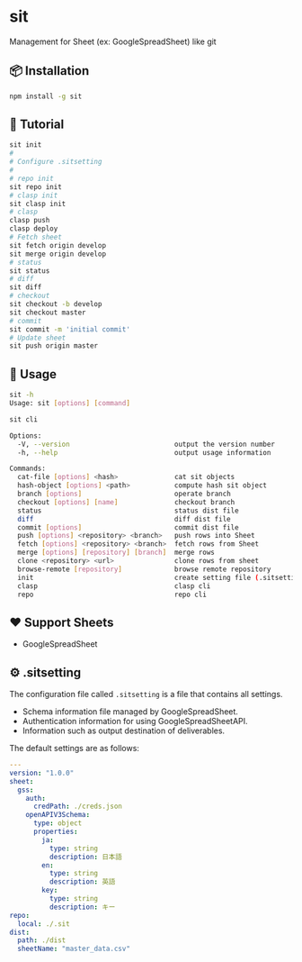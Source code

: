 # sit

Management for Sheet (ex: GoogleSpreadSheet) like git

## 📦 Installation

```bash
npm install -g sit
```

## 🚀 Tutorial

```bash
sit init
#
# Configure .sitsetting
#
# repo init
sit repo init
# clasp init
sit clasp init
# clasp
clasp push
clasp deploy
# Fetch sheet
sit fetch origin develop
sit merge origin develop
# status
sit status
# diff
sit diff
# checkout
sit checkout -b develop
sit checkout master
# commit
sit commit -m 'initial commit'
# Update sheet
sit push origin master
```

## 📖 Usage

```bash
sit -h
Usage: sit [options] [command]

sit cli

Options:
  -V, --version                          output the version number
  -h, --help                             output usage information

Commands:
  cat-file [options] <hash>              cat sit objects
  hash-object [options] <path>           compute hash sit object
  branch [options]                       operate branch
  checkout [options] [name]              checkout branch
  status                                 status dist file
  diff                                   diff dist file
  commit [options]                       commit dist file
  push [options] <repository> <branch>   push rows into Sheet
  fetch [options] <repository> <branch>  fetch rows from Sheet
  merge [options] [repository] [branch]  merge rows
  clone <repository> <url>               clone rows from sheet
  browse-remote [repository]             browse remote repository
  init                                   create setting file (.sitsetting)
  clasp                                  clasp cli
  repo                                   repo cli
```

## ❤️ Support Sheets

- GoogleSpreadSheet

## ⚙ .sitsetting

The configuration file called `.sitsetting` is a file that contains all settings.

- Schema information file managed by GoogleSpreadSheet.
- Authentication information for using GoogleSpreadSheetAPI.
- Information such as output destination of deliverables.


The default settings are as follows:

```yaml
---
version: "1.0.0"
sheet:
  gss:
    auth:
      credPath: ./creds.json
    openAPIV3Schema:
      type: object
      properties:
        ja:
          type: string
          description: 日本語
        en:
          type: string
          description: 英語
        key:
          type: string
          description: キー
repo:
  local: ./.sit
dist:
  path: ./dist
  sheetName: "master_data.csv"
```
